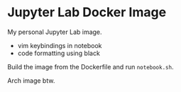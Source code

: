 # Jupyter Lab Docker Image

My personal Jupyter Lab image. 
- vim keybindings in notebook
- code formatting using black

Build the image from the Dockerfile and run `notebook.sh`.

Arch image btw.